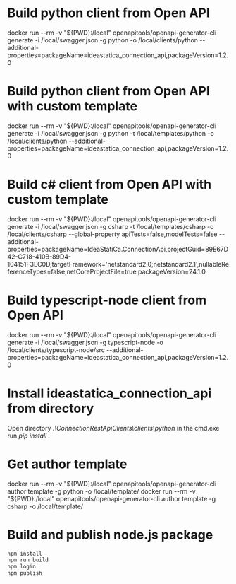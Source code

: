 # Build python client from Open API 

docker run --rm -v "${PWD}:/local" openapitools/openapi-generator-cli generate -i /local/swagger.json -g python -o /local/clients/python --additional-properties=packageName=ideastatica_connection_api,packageVersion=1.2.0

# Build python client from Open API with custom template
docker run --rm -v "${PWD}:/local" openapitools/openapi-generator-cli generate -i /local/swagger.json -g python -t /local/templates/python -o /local/clients/python --additional-properties=packageName=ideastatica_connection_api,packageVersion=1.2.0

# Build c# client from Open API with custom template
docker run --rm -v "${PWD}:/local" openapitools/openapi-generator-cli generate -i /local/swagger.json -g csharp -t /local/templates/csharp -o /local/clients/csharp --global-property apiTests=false,modelTests=false --additional-properties=packageName=IdeaStatiCa.ConnectionApi,projectGuid=89E67D42-C718-410B-89D4-104151F3EC0D,targetFramework='netstandard2.0;netstandard2.1',nullableReferenceTypes=false,netCoreProjectFile=true,packageVersion=24.1.0

# Build typescript-node client from Open API
docker run --rm -v "${PWD}:/local" openapitools/openapi-generator-cli generate -i /local/swagger.json -g typescript-node -o /local/clients/typescript-node/src --additional-properties=packageName=ideastatica_connection_api,packageVersion=1.2.0

# Install ideastatica_connection_api from directory

Open directory _.\ConnectionRestApiClients\clients\python_ in the cmd.exe
run _pip install ._

# Get author template
docker run --rm -v "${PWD}:/local" openapitools/openapi-generator-cli author template -g python -o /local/template/
docker run --rm -v "${PWD}:/local" openapitools/openapi-generator-cli author template -g csharp -o /local/template/

# Build and publish node.js package
```sh
npm install
npm run build
npm login
npm publish
```

